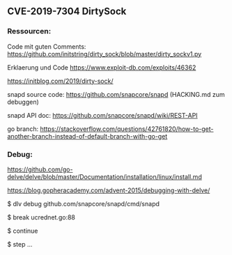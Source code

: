 ## CVE-2019-7304 DirtySock

### Ressourcen:

Code mit guten Comments:
https://github.com/initstring/dirty_sock/blob/master/dirty_sockv1.py

Erklaerung und Code
https://www.exploit-db.com/exploits/46362 

https://initblog.com/2019/dirty-sock/

snapd source code: https://github.com/snapcore/snapd (HACKING.md zum debuggen)

snapd API doc: https://github.com/snapcore/snapd/wiki/REST-API

go branch: https://stackoverflow.com/questions/42761820/how-to-get-another-branch-instead-of-default-branch-with-go-get

### Debug:

https://github.com/go-delve/delve/blob/master/Documentation/installation/linux/install.md

https://blog.gopheracademy.com/advent-2015/debugging-with-delve/

$ dlv debug github.com/snapcore/snapd/cmd/snapd

$ break ucrednet.go:88

$ continue

$ step ...
